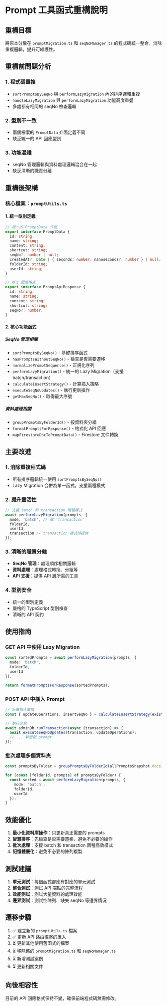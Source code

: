 # Prompt 工具函式重構說明

## 重構目標

將原本分散在 `promptMigration.ts` 和 `seqNoManager.ts` 的程式碼統一整合，消除重複邏輯，提升可維護性。

## 重構前問題分析

### 1. 程式碼重複
- `sortPromptsBySeqNo` 與 `performLazyMigration` 內的排序邏輯重複
- `handleLazyMigration` 與 `performLazyMigration` 功能高度重疊
- 多處都有相同的 seqNo 檢查邏輯

### 2. 型別不一致
- 兩個檔案的 `PromptData` 介面定義不同
- 缺乏統一的 API 回應型別

### 3. 功能混雜
- seqNo 管理邏輯與資料處理邏輯混合在一起
- 缺乏清晰的職責分離

## 重構後架構

### 核心檔案：`promptUtils.ts`

#### 1. 統一型別定義
```typescript
// 統一的 PromptData 介面
export interface PromptData {
  id: string;
  name: string;
  content: string;
  shortcut: string;
  seqNo?: number | null;
  createdAt?: Date | { seconds: number; nanoseconds?: number } | null;
  folderId: string;
  userId: string;
}

// API 回應格式
export interface PromptApiResponse {
  id: string;
  name: string;
  content: string;
  shortcut: string;
  seqNo?: number;
}
```

#### 2. 核心功能函式

##### SeqNo 管理相關
- `sortPromptsBySeqNo()` - 基礎排序函式
- `hasPromptsWithoutSeqNo()` - 檢查是否需要遷移
- `normalizePromptSequence()` - 正規化序列
- `performLazyMigration()` - 統一的 Lazy Migration（支援 batch/transaction）
- `calculateInsertStrategy()` - 計算插入策略
- `executeSeqNoUpdates()` - 執行更新操作
- `getMaxSeqNo()` - 取得最大序號

##### 資料處理相關
- `groupPromptsByFolderId()` - 按資料夾分組
- `formatPromptsForResponse()` - 格式化 API 回應
- `mapFirestoreDocToPromptData()` - Firestore 文件轉換

## 主要改進

### 1. 消除重複程式碼
- 所有排序邏輯統一使用 `sortPromptsBySeqNo()`
- Lazy Migration 合併為單一函式，支援兩種模式

### 2. 提升靈活性
```typescript
// 支援 batch 和 transaction 兩種模式
await performLazyMigration(prompts, {
  mode: 'batch', // 或 'transaction'
  folderId,
  userId,
  transaction // transaction 模式時提供
});
```

### 3. 清晰的職責分離
- **SeqNo 管理**：處理順序相關邏輯
- **資料處理**：處理格式轉換、分組等
- **API 支援**：提供 API 層所需的工具

### 4. 型別安全
- 統一的型別定義
- 嚴格的 TypeScript 型別檢查
- 清晰的 API 契約

## 使用指南

### GET API 中使用 Lazy Migration
```typescript
const sortedPrompts = await performLazyMigration(prompts, {
  mode: 'batch',
  folderId,
  userId
});

return formatPromptsForResponse(sortedPrompts);
```

### POST API 中插入 Prompt
```typescript
// 計算插入策略
const { updateOperations, insertSeqNo } = calculateInsertStrategy(existingPrompts, afterPromptId);

// 執行交易
await adminDb.runTransaction(async (transaction) => {
  await executeSeqNoUpdates(transaction, updateOperations);
  // ... 新增新 prompt
});
```

### 批次處理多個資料夾
```typescript
const promptsByFolder = groupPromptsByFolderId(allPromptsSnapshot.docs);

for (const [folderId, prompts] of promptsByFolder) {
  const sorted = await performLazyMigration(prompts, {
    mode: 'batch',
    folderId,
    userId
  });
}
```

## 效能優化

1. **最小化資料庫操作**：只更新真正需要的 prompts
2. **智慧排序**：先檢查是否需要遷移，避免不必要的操作
3. **批次處理**：支援 batch 和 transaction 兩種高效模式
4. **記憶體優化**：避免不必要的陣列複製

## 測試建議

1. **單元測試**：每個函式都應有對應的單元測試
2. **整合測試**：測試 API 端點的完整流程
3. **效能測試**：測試大量資料的處理效能
4. **邊界測試**：測試空陣列、缺失 seqNo 等邊界情況

## 遷移步驟

1. ✅ 建立新的 `promptUtils.ts` 檔案
2. ✅ 更新 API 路由檔案的匯入
3. ⏳ 更新其他使用舊函式的檔案
4. ⏳ 移除舊的 `promptMigration.ts` 和 `seqNoManager.ts`
5. ⏳ 新增測試案例
6. ⏳ 更新相關文件

## 向後相容性

目前的 API 回應格式保持不變，確保前端程式碼無需修改。
